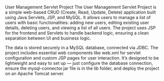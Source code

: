 User Management Servlet Project
The User Management Servlet Project is a simple web-based CRUD (Create, Read, Update, Delete) application built using Java Servlets, JSP, and MySQL. 
It allows users to manage a list of users with basic functionalities: adding new users, editing existing user details, deleting users, and viewing a list of
all users. The project uses JSP for the frontend and Servlets to handle backend logic, ensuring a clean separation between UI and business logic.

The data is stored securely in a MySQL database, connected via JDBC. The project includes essential web components like web.xml for servlet configuration and 
custom JSP pages for user interaction. It’s designed to be lightweight and easy to set up — just configure the database connection, ensure the mysql-connector.jar 
file is in the lib folder, and deploy the project on an Apache Tomcat server.
